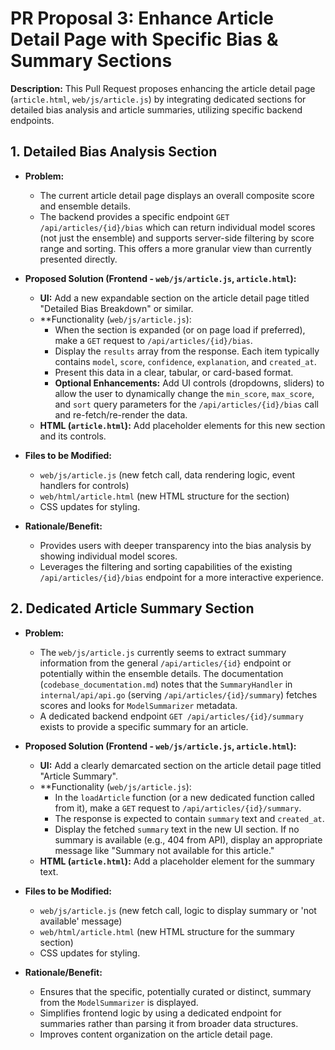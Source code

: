 # PR Proposal 3: Enhance Article Detail Page with Specific Bias & Summary Sections

**Description:** This Pull Request proposes enhancing the article detail page (`article.html`, `web/js/article.js`) by integrating dedicated sections for detailed bias analysis and article summaries, utilizing specific backend endpoints.

## 1. Detailed Bias Analysis Section

*   **Problem:**
    *   The current article detail page displays an overall composite score and ensemble details.
    *   The backend provides a specific endpoint `GET /api/articles/{id}/bias` which can return individual model scores (not just the ensemble) and supports server-side filtering by score range and sorting. This offers a more granular view than currently presented directly.

*   **Proposed Solution (Frontend - `web/js/article.js`, `article.html`):**
    *   **UI:** Add a new expandable section on the article detail page titled "Detailed Bias Breakdown" or similar.
    *   **Functionality (`web/js/article.js`):
        *   When the section is expanded (or on page load if preferred), make a `GET` request to `/api/articles/{id}/bias`.
        *   Display the `results` array from the response. Each item typically contains `model`, `score`, `confidence`, `explanation`, and `created_at`.
        *   Present this data in a clear, tabular, or card-based format.
        *   **Optional Enhancements:** Add UI controls (dropdowns, sliders) to allow the user to dynamically change the `min_score`, `max_score`, and `sort` query parameters for the `/api/articles/{id}/bias` call and re-fetch/re-render the data.
    *   **HTML (`article.html`):** Add placeholder elements for this new section and its controls.

*   **Files to be Modified:**
    *   `web/js/article.js` (new fetch call, data rendering logic, event handlers for controls)
    *   `web/html/article.html` (new HTML structure for the section)
    *   CSS updates for styling.

*   **Rationale/Benefit:**
    *   Provides users with deeper transparency into the bias analysis by showing individual model scores.
    *   Leverages the filtering and sorting capabilities of the existing `/api/articles/{id}/bias` endpoint for a more interactive experience.

## 2. Dedicated Article Summary Section

*   **Problem:**
    *   The `web/js/article.js` currently seems to extract summary information from the general `/api/articles/{id}` endpoint or potentially within the ensemble details. The documentation (`codebase_documentation.md`) notes that the `SummaryHandler` in `internal/api/api.go` (serving `/api/articles/{id}/summary`) fetches scores and looks for `ModelSummarizer` metadata.
    *   A dedicated backend endpoint `GET /api/articles/{id}/summary` exists to provide a specific summary for an article.

*   **Proposed Solution (Frontend - `web/js/article.js`, `article.html`):**
    *   **UI:** Add a clearly demarcated section on the article detail page titled "Article Summary".
    *   **Functionality (`web/js/article.js`):
        *   In the `loadArticle` function (or a new dedicated function called from it), make a `GET` request to `/api/articles/{id}/summary`.
        *   The response is expected to contain `summary` text and `created_at`.
        *   Display the fetched `summary` text in the new UI section. If no summary is available (e.g., 404 from API), display an appropriate message like "Summary not available for this article."
    *   **HTML (`article.html`):** Add a placeholder element for the summary text.

*   **Files to be Modified:**
    *   `web/js/article.js` (new fetch call, logic to display summary or 'not available' message)
    *   `web/html/article.html` (new HTML structure for the summary section)
    *   CSS updates for styling.

*   **Rationale/Benefit:**
    *   Ensures that the specific, potentially curated or distinct, summary from the `ModelSummarizer` is displayed.
    *   Simplifies frontend logic by using a dedicated endpoint for summaries rather than parsing it from broader data structures.
    *   Improves content organization on the article detail page. 